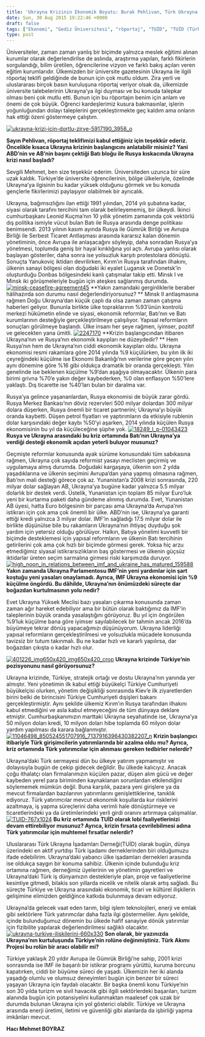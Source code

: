 ```yaml
---
title: 'Ukrayna Krizinin Ekonomik Boyutu: Burak Pehlivan, Türk Ukrayna İşadamları Derneği (TUİD) Başkanvekili ile Röportaj'
date: Sun, 30 Aug 2015 19:22:46 +0000
draft: false
tags: ["Ekonomi", "Gediz Üniversitesi", "röportaj", "TUİD", "TUİD (Türk Ukrayna İşadamları Derneği)", "Ukrayna", "Ukrayna Dış İlişkileri", "Ukrayna Türk firmaları", "Ukrayna Türk sermayesi", "Uluslarası İlişkiler"]
type: post
---
```


Üniversiteler, zaman zaman yanlış bir biçimde yalnızca meslek eğitimi alınan kurumlar olarak değerlendirilse de aslında, araştırma yapılan, farklı fikirlerin sorgulandığı, bilim üretilen, öğrencilerine vizyon ve farklı bakış açıları veren eğitim kurumlarıdır. Ülkemizden bir üniversite gazetesinin Ukrayna ile ilgili röportaj teklifi geldiğinde de bunun için çok mutlu oldum. Zira yerli ve uluslararası birçok basın kuruluşuna röportaj veriyor olsak da, ülkemizde üniversite talebelerinin Ukrayna’ya ilgi duyması ve bu konuda talepkar olması beni çok mutlu etti. Bunun için bu röportajın benim için anlam ve önemi de çok büyük. Öğrenci kardeşlerimiz kusura bakmasınlar, işlerin yoğunluğundan dolayı taleplerini gerçekleştirmekte geç kaldım ama onların hak ettiği özeni göstermeye çalıştım. 

[![ukrayna-krizi-icin-dortlu-zirve-5917190_3958_o](https://burakpehlivan.org/wp-content/uploads/2015/08/ukrayna-krizi-icin-dortlu-zirve-5917190_3958_o.jpg)](https://burakpehlivan.org/wp-content/uploads/2015/08/ukrayna-krizi-icin-dortlu-zirve-5917190_3958_o.jpg)

**Sayın Pehlivan, röportaj teklifimizi kabul ettiğiniz için teşekkür ederiz. Öncelikle kısaca Ukrayna krizinin başlangıcını anlatabilir misiniz? Yani ABD’nin ve AB’nin başını çektiği Batı bloğu ile Rusya kıskacında Ukrayna krizi nasıl başladı?**

Sevgili Mehmet, ben size teşekkür ederim. Üniversiteden uzunca bir süre uzak kaldık. Türkiye’de üniversite öğrencilerinin, bölge ülkeleriyle, özelinde Ukrayna’ya ilgisinin bu kadar yüksek olduğunu görmek ve bu konuda gençlerle fikirlerimizi paylaşıyor olabilmek bir ayrıcalık. 

Ukrayna, bağımsızlığını ilan ettiği 1991 yılından, 2014 yılı şubatına kadar, siyasi olarak tarafını tercihini tam olarak belirleyememiş, bir ülkeydi. İkinci cumhurbaşkanı Leonid Kuçma’nın 10 yıllık yönetim zamanında çok vektörlü dış politika ismiyle vücut bulan Batı ile Rusya arasında denge politikası benimsendi. 2013 yılının kasım ayında Rusya ile Gümrük Birliği ve Avrupa Birliği ile Serbest Ticaret Antlaşması arasında kararsız kalan dönemin yönetiminin, önce Avrupa ile anlaşacağını söyleyip, daha sonradan Rusya’ya yönelmesi, toplumda geniş bir hayal kırıklığına yol açtı. Avrupa yanlısı olarak başlayan gösteriler, daha sonra ise yolsuzluk karşıtı protestolara dönüştü. Sonuçta Yanukoviç iktidarı devrilirken, Kırım’ın Rusya tarafından ilhakını, ülkenin sanayi bölgesi olan doğudaki iki eyalet Lugansk ve Donetsk’in oluşturduğu Donbas bölgesindeki kanlı çatışmalar takip etti. Minsk I ve Minsk iki görüşmeleriyle bugün için ateşkes sağlanmış durumda.
[![minsk-ceasefire-agreement45](https://burakpehlivan.org/wp-content/uploads/2015/08/minsk-ceasefire-agreement45.jpg)](https://burakpehlivan.org/wp-content/uploads/2015/08/minsk-ceasefire-agreement45.jpg)
**Yakın zamandaki gerginliklerle beraber hâlihazırda son durumu nasıl değerlendiriyorsunuz?
** 
Minsk II antlaşmasına rağmen Doğu Ukrayna’dan küçük çaplı da olsa zaman zaman çatışma haberleri geliyor. Bununla birlikte ülke topraklarının %93’ünün kontrolü merkezi hükümetin elinde ve siyasi, ekonomik reformlar, Batı’nın ve Batı kurumlarının desteğiyle gerçekleştirilmeye çalışılıyor. Yapısal reformların sonuçları görülmeye başlandı. Ülke insanı her şeye rağmen, iyimser, pozitif ve gelecekten yana ümitli.
[![2247170](https://burakpehlivan.org/wp-content/uploads/2015/08/2247170.jpeg)](https://burakpehlivan.org/wp-content/uploads/2015/08/2247170.jpeg)
**Krizin başlangıcından itibaren Ukrayna’nın ve Rusya’nın ekonomik kayıpları ne düzeydedir?
** 
Hem Rusya’nın hem de Ukrayna’nın ciddi ekonomik kayıpları oldu. Ukrayna ekonomisi resmi rakamlara göre 2014 yılında %9 küçülürken, bu yılın ilk iki çeyreğindeki küçülme ise Ekonomi Bakanlığı’nın verilerine göre geçen yılın aynı dönemine göre %16 gibi oldukça dramatik bir oranda gerçekleşti. Yılın genelinde ise beklenen küçülme %9’dan aşağıya olmayacaktır. Ülkenin para birimi grivna %70’e yakın değer kaybederken, %0 olan enflasyon %50’lere yaklaştı. Dış ticarette ise %40’ları bulan bir daralma var. 

Rusya’ya gelince yaşananlardan, Rusya ekonomisi de büyük zarar gördü. Rusya Merkez Bankası’nın döviz rezervleri 500 milyar dolardan 300 milyar dolara düşerken, Rusya önemli bir ticaret partnerini; Ukrayna’yı büyük oranda kaybetti. Düşen petrol fiyatları ve yaptırımların da etkisiyle rublenin dolar karşısındaki değer kaybı %50’yi aşarken, 2014 yılında küçülen Rusya ekonomisinin bu yıl da küçüleceğine şüphe yok. 
[![18249_I_p-01043423](https://burakpehlivan.org/wp-content/uploads/2015/08/18249_I_p-01043423.jpg)](https://burakpehlivan.org/wp-content/uploads/2015/08/18249_I_p-01043423.jpg)
**Rusya ve Ukrayna arasındaki bu kriz ortamında Batı’nın Ukrayna’ya verdiği desteği ekonomik açıdan yeterli buluyor musunuz?**

Geçmişte reformlar konusunda ayak sürüme konusundaki tüm sabıkasına rağmen, Ukrayna çok sayıda reformist yasayı meclisten geçirmiş ve uygulamaya almış durumda. Doğudaki kargaşaya, ülkenin son 2 yılda yaşadıklarına ve ülkenin seçimini Avrupa’dan yana yapmış olmasına rağmen, Batı’nın mali desteği görece çok az. Yunanistan’a 2008 krizi sonrasında, 220 milyar dolar sağlayan AB, Ukrayna’ya bugüne kadar yalnızca 5.5 milyar dolarlık bir destek verdi. Üstelik, Yunanistan için toplam 85 milyar Euro’luk yeni bir kurtarma paketi daha gündeme alınmış durumda. Evet, Yunanistan AB üyesi, hatta Euro bölgesinin bir parçası ama Ukrayna’da Avrupa’nın istikrarı için çok ama çok önemli bir ülke. ABD’nin ise, Ukrayna’ya garanti ettiği kredi yalnızca 3 milyar dolar. IMF’in sağladığı 17.5 milyar dolar ile birlikte düşünülse bile bu rakamların Ukrayna’nın ihtiyaç duyduğu şok yardım için yetersiz olduğu görülüyor. Halkın, Batıya yönelimi kuvvetli bir biçimde desteklemesi için yapısal reformların ve ülkenin Batı tercihinin getirilerini çok ama çok hızlı bir biçimde görmesi gerek. Yoksa hiç arzu etmediğimiz siyasal istikrarsızlıkların baş göstermesi ve ülkenin güçsüz iktidarlar üreten seçim sarmalına girmesi riski karşımızda duruyor.
[![high_noon_in_relations_between_imf_and_ukraine_has_matured_159588](https://burakpehlivan.org/wp-content/uploads/2015/08/high_noon_in_relations_between_imf_and_ukraine_has_matured_159588.jpg)](https://burakpehlivan.org/wp-content/uploads/2015/08/high_noon_in_relations_between_imf_and_ukraine_has_matured_159588.jpg)
**Yakın zamanda Ukrayna Parlamentosu IMF’nin yeni yardımlar için şart koştuğu yeni yasaları onaylamadı. Ayrıca, IMF Ukrayna ekonomisi için %9 küçülme öngördü. Bu dâhilde, Ukrayna’nın önümüzdeki süreçte dar boğazdan kurtulmasının yolu nedir?**

Evet Ukrayna Yüksek Meclisi bazı yasaları çıkarma konusunda zaman zaman ağır hareket edebiliyor ama bir bütün olarak baktığımız da IMF’in taleplerinin büyük oranda yasalaştığını görüyoruz. Bu yıl için öngörülen %9’luk küçülme bana göre iyimser sayılabilecek bir tahmin ancak 2016’da büyümeye tekrar dönüş yapacağımızı düşünüyorum. Ukrayna liderliği yapısal reformların gerçekleştirilmesi ve yolsuzlukla mücadele konusunda tavizsiz bir tutum takınmalı. Bu ne kadar hızlı ve kararlı yapılırsa, dar boğazdan çıkışta o kadar hızlı olur. 

[![401226_img650x420_img650x420_crop](https://burakpehlivan.org/wp-content/uploads/2015/08/401226_img650x420_img650x420_crop.jpg)](https://burakpehlivan.org/wp-content/uploads/2015/08/401226_img650x420_img650x420_crop.jpg)
**Ukrayna krizinde Türkiye’nin pozisyonunu nasıl görüyorsunuz?**

Ukrayna krizinde, Türkiye, stratejik ortağı ve dostu Ukrayna’nın yanında yer almıştır. Yeni yönetimin ilk kabul ettiği büyükelçi Türkiye Cumhuriyeti büyükelçisi olurken, yönetim değişikliği sonrasında Kiev’e ilk ziyaretlerden birini belki de birincisini Türkiye Cumhuriyeti dışişleri bakanı gerçekleştirmiştir. Aynı şekilde ülkemiz Kırım’ın Rusya tarafından ilhakını kabul etmediğini ve asla kabul etmeyeceğini de tüm dünyaya deklare etmiştir. Cumhurbaşkanımızın marttaki Ukrayna seyahatinde ise, Ukrayna’ya 50 milyon doları kredi, 10 milyon doları hibe toplamda 60 milyon dolar yardım yapılması da karara bağlanmıştır. 
[![11046498_850524551707916_7137916396430382207_n](https://burakpehlivan.org/wp-content/uploads/2015/08/11046498_850524551707916_7137916396430382207_n.jpg)](https://burakpehlivan.org/wp-content/uploads/2015/08/11046498_850524551707916_7137916396430382207_n.jpg)
**Krizin başlangıcı itibariyle Türk girişimcilerin yatırımlarında bir azalma oldu mu? Ayrıca, kriz ortamında Türk yatırımcılar için alınması gereken tedbirler nelerdir?**

Ukrayna’daki Türk sermayesi dün bu ülkeye yatırım yapmamıştır ve dolayısıyla bugün de çekip gidecek değildir. Bu ülkede kalıcıyız. Anacak çoğu ithalatçı olan firmalarımızın küçülen pazar, düşen alım gücü ve değer kaybeden yerel para biriminden kaynaklanan sorunlardan etkilendiğini söylememek mümkün değil. Buna karşılık, pazara yeni girişlere ya da mevcut firmalardan bazılarının yatırımlarını genişlettiklerine, tanıklık ediyoruz. Türk yatırımcılar mevcut ekonomik koşullarda kur risklerini azaltmaya, iş yapma süreçlerini daha verimli hale dönüştürmeye ve ticaretlerindeki ya da üretimlerindeki yerli girdi oranını artırmaya çalışmalılar. 
[![TUID-767x1024](https://burakpehlivan.org/wp-content/uploads/2015/07/TUID.jpg)](https://burakpehlivan.org/wp-content/uploads/2015/07/TUID.jpg)
**Bu kriz ortamında TUİD olarak lobi faaliyetlerinizi devam ettirebiliyor musunuz? Ayrıca, krizin fırsata çevrilebilmesi adına Türk yatırımcılar için muhtemel fırsatlar nelerdir?**

Uluslararası Türk Ukrayna İşadamları Derneği(TUİD) olarak bugün, dünya üzerindeki en aktif yurtdışı Türk işadamı derneklerinden biri olduğumuzu ifade edebilirim. Ukrayna’daki yabancı ülke işadamları dernekleri arasında ise oldukça saygın bir konuma sahibiz. Ülkenin içinde bulunduğu kriz ortamına rağmen, derneğimiz üyelerinin ve yönetimin gayretleri ve Ukrayna’daki Türk iş dünyamızın destekleriyle plan, proje ve faaliyetlerine kesintiye gitmedi, bilakis son yıllarda nicelik ve nitelik olarak artış sağladı. Bu süreçte Türkiye ve Ukrayna arasındaki ekonomik, ticari ve kültürel ilişkilerin gelişimine elimizden geldiğince katkıda bulunmaya devam ediyoruz. 

Ukrayna’da gelecek vaat eden tarım, bilgi işlem teknolojileri, enerji ve emlak gibi sektörlere Türk yatırımcılar daha fazla ilgi göstermeliler. Aynı şekilde, içinde bulunduğumuz dönemin bu ülkede hafif sanayiye dönük yatırımlar için fizibilite yapılarak değerlendirilmesi sağlıklı olacaktır. 
[![ukrayna-turkiye-iliskilerini-660x330](https://burakpehlivan.org/wp-content/uploads/2015/07/ukrayna-turkiye-iliskilerini.jpg)](https://burakpehlivan.org/wp-content/uploads/2015/07/ukrayna-turkiye-iliskilerini.jpg)
**Son olarak, bir yazınızda Ukrayna’nın kurtuluşunda Türkiye’nin rolüne değinmiştiniz. Türk Akımı Projesi bu rolün bir aracı olabilir mi?**

Türkiye yaklaşık 20 yıldır Avrupa ile Gümrük Birliği’ne sahip, 2001 krizi sonrasında ise IMF ile başarılı bir istikrar programı yürüttü, kuruma borcunu kapatırken, ciddi bir büyüme süreci de yaşadı. Ülkemizin her iki alanda yaşadığı olumlu ve olumsuz deneyimleri bugün için benzer bir süreci yaşayan Ukrayna için faydalı olacaktır. Bir başka önemli konu Türkiye’nin son 30 yılda turizm ve sivil havacılık gibi ilgili sektörlerdeki başarıları, turizm alanında bugün için potansiyelini kullanmaktan maalesef çok uzak bir durumda bulunan Ukrayna için yol gösterici olabilir. Türkiye ve Ukrayna arasında enerji üretimi, iletimi ve güvenliği gibi alanlarda da işbirliği yapma imkânları mevcut. 

**Hacı Mehmet BOYRAZ**
